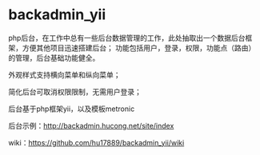 backadmin_yii
=============

php后台，在工作中总有一些后台数据管理的工作，此处抽取出一个数据后台框架，方便其他项目迅速搭建后台； 功能包括用户，登录，权限，功能点（路由）的管理，后台基础功能健全。

外观样式支持横向菜单和纵向菜单；

简化后台可取消权限限制，无需用户登录；



后台基于php框架yii，以及模板metronic

后台示例：http://backadmin.hucong.net/site/index

wiki：https://github.com/hu17889/backadmin_yii/wiki
